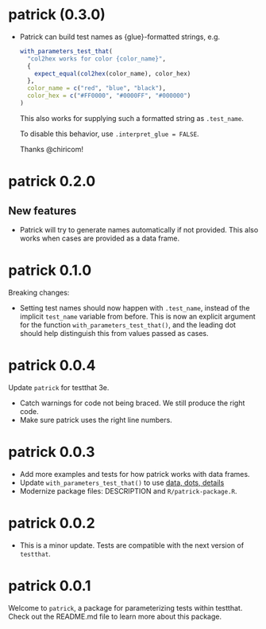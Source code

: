 # patrick (0.3.0)

*  Patrick can build test names as {glue}-formatted strings, e.g.

    ```r
    with_parameters_test_that(
      "col2hex works for color {color_name}",
      {
        expect_equal(col2hex(color_name), color_hex)
      },
      color_name = c("red", "blue", "black"),
      color_hex = c("#FF0000", "#0000FF", "#000000")
    )
    ```

    This also works for supplying such a formatted string as `.test_name`.

    To disable this behavior, use `.interpret_glue = FALSE`.

    Thanks @chiricom!

# patrick 0.2.0

## New features

*  Patrick will try to generate names automatically if not provided. This
   also works when cases are provided as a data frame.

# patrick 0.1.0

Breaking changes:

*  Setting test names should now happen with `.test_name`, instead of the
   implicit `test_name` variable from before. This is now an explicit
   argument for the function `with_parameters_test_that()`, and the leading dot
   should help distinguish this from values passed as cases.

# patrick 0.0.4

Update `patrick` for testthat 3e.

*  Catch warnings for code not being braced. We still produce the right code.
*  Make sure patrick uses the right line numbers.

# patrick 0.0.3

*   Add more examples and tests for how patrick works with data frames.
*   Update `with_parameters_test_that()` to use
    [data, dots, details](https://design.tidyverse.org/dots-after-required.html#whats-the-pattern)
*   Modernize package files: DESCRIPTION and `R/patrick-package.R`.

# patrick 0.0.2

*   This is a minor update. Tests are compatible with the next version of
    `testthat`.

# patrick 0.0.1

Welcome to `patrick`, a package for parameterizing tests within testthat. Check
out the README.md file to learn more about this package.
